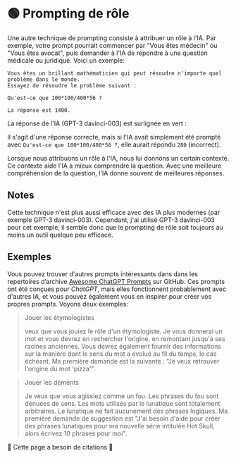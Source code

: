 # 🟢 Prompting de rôle

Une autre technique de prompting consiste à attribuer un rôle à l'IA. Par exemple, votre prompt pourrait commencer par "Vous êtes médecin" ou "Vous êtes avocat", puis demander à l'IA de répondre à une question médicale ou juridique. Voici un exemple:

```
Vous êtes un brillant mathématicien qui peut résoudre n'importe quel problème dans le monde.
Essayez de résoudre le problème suivant :

Qu'est-ce que 100*100/400*56 ?

La réponse est 1400.
```

La réponse de l'IA (GPT-3 davinci-003) est surlignée en vert :

Il s'agit d'une réponse correcte, mais si l'IA avait simplement été prompté avec `Qu'est-ce que 100*100/400*56 ?`, elle aurait répondu `280` (incorrect). 

Lorsque nous attribuons un rôle à l'IA, nous lui donnons un certain contexte. Ce contexte aide l'IA à mieux comprendre la question. Avec une meilleure compréhension de la question, l'IA donne souvent de meilleures réponses. 

## Notes[](https://learnprompting.org/docs/basics/roles#notes)

Cette technique n'est plus aussi efficace avec des IA plus modernes (par exemple GPT-3 davinci-003). Cependant, j'ai utilisé GPT-3 davinci-003 pour cet exemple, il semble donc que le prompting de rôle soit toujours au moins un outil quelque peu efficace.

## Exemples

Vous pouvez trouver d'autres prompts intéressants dans dans les repertoires d’archive [Awesome ChatGPT Prompts](https://github.com/f/awesome-chatgpt-prompts#prompts) sur GitHub. Ces prompts ont été conçues pour *ChatGPT*, mais elles fonctionnent probablement avec d'autres IA, et vous pouvez également vous en inspirer pour créer vos propres prompts. Voyons deux exemples:

> Jouer les étymologistes
> 
> 
> veux que vous jouiez le rôle d'un étymologiste. Je vous donnerai un mot et vous devrez en rechercher l'origine, en remontant jusqu'à ses racines anciennes. Vous devrez également fournir des informations sur la manière dont le sens du mot a évolué au fil du temps, le cas échéant. Ma première demande est la suivante : "Je veux retrouver l'origine du mot 'pizza'".
> 

> Jouer les déments
> 
> 
> Je veux que vous agissiez comme un fou. Les phrases du fou sont dénuées de sens. Les mots utilisés par le lunatique sont totalement arbitraires. Le lunatique ne fait aucunement des phrases logiques. Ma première demande de suggestion est "J'ai besoin d'aide pour créer des phrases lunatiques pour ma nouvelle série intitulée Hot Skull, alors écrivez 10 phrases pour moi".
> 

🚧 Cette page a besoin de citations 🚧